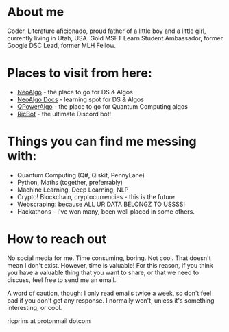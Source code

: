 # About me

Coder, Literature aficionado, proud father of a little boy and a little girl, currently living in Utah, USA.
Gold MSFT Learn Student Ambassador, former Google DSC Lead, former MLH Fellow.

# Places to visit from here:

* [NeoAlgo](https://github.com/TesseractCoding/NeoAlgo) - the place to go for DS & Algos
* [NeoAlgo Docs](https://github.com/TesseractCoding/NeoAlgo-Docs) - learning spot for DS & Algos
* [QPowerAlgo](https://github.com/QPower-Research/QPowerAlgo) - the place to go for Quantum Computing algos
* [RicBot](https://github.com/TesseractCoding/Ric-Bot) - the ultimate Discord bot!

# Things you can find me messing with:
* Quantum Computing (Q#, Qiskit, PennyLane)
* Python, Maths (together, preferrably)
* Machine Learning, Deep Learning, NLP
* Crypto! Blockchain, cryptocurrencies - this is the future
* Webscraping: because ALL UR DATA BELONGZ TO USSSS!
* Hackathons - I've won many, been well placed in some others.


# How to reach out
No social media for me. Time consuming, boring. Not cool.
That doesn't mean I don't exist. However, time is valuable! 
For this reason, if you think you have a valuable thing that you want to share, or that we need to discuss, feel free to send me an email.

A word of caution, though: I only read emails twice a week, so don't feel bad if you don't get any response. I normally won't, unless it's something interesting, or cool.

ricprins at protonmail dotcom

